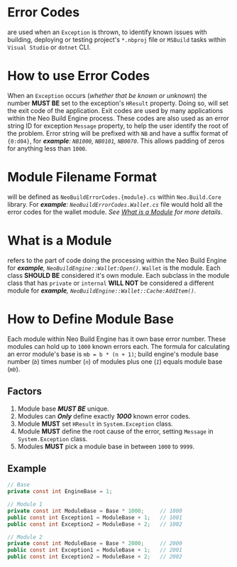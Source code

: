 # Error Codes
are used when an `Exception` is thrown, to identify known issues with
building, deploying or testing project's `*.nbproj` file or `MSBuild` tasks
within `Visual Studio` or `dotnet` CLI.

# How to use Error Codes
When an `Exception` occurs (_whether that be known or unknown_) the number
**MUST BE** set to the exception's `HResult` property. Doing so, will set the
exit code of the application. Exit codes are used by many applications within
the Neo Build Engine process. These codes are also used as an error string ID
for exception `Message` property, to help the user identify the root of the
problem. Error string will be prefixed with `NB` and have a suffix format of
`{0:d04}`, for _**example**: `NB1000`, `NB0101`, `NB0070`_. This allows
padding of zeros for anything less than `1000`.


# Module Filename Format
will be defined as `NeoBuildErrorCodes.{module}.cs` within `Neo.Build.Core`
library. For _**example**: `NeoBuildErrorCodes.Wallet.cs`_ file would hold
all the error codes for the wallet module. _See
[What is a Module](#what-is-a-module) for more details_.

# What is a Module
refers to the part of code doing the processing within the Neo Build Engine
for _**example**, `NeoBuildEngine::Wallet:Open()`_. `Wallet` is the module.
Each class **SHOULD BE** considered it's own module. Each subclass in the
module class that has `private` or `internal` **WILL NOT** be considered a
different module for _**example**, `NeoBuildEngine::Wallet::Cache:AddItem()`_.

# How to Define Module Base
Each module within Neo Build Engine has it own base error number. These
modules can hold up to `1000` known errors each. The formula for calculating
an error module's base is `mb = b * (n + 1)`; build engine's module base
number (_`b`_) times number (_`n`_) of modules plus one (_`1`_) equals module
base (_`mb`_).

## Factors
1. Module base _**MUST BE**_ unique.
1. Modules can _**Only**_ define exactly _**1000**_ known error codes.
1. Module **MUST** set `HResult` in `System.Exception` class.
1. Module **MUST** define the root cause of the error, setting `Message` in `System.Exception` class.
1. Modules **MUST** pick a module base in between `1000` to `9999`.

## Example
```csharp
// Base
private const int EngineBase = 1;

// Module 1
private const int ModuleBase = Base * 1000;     // 1000
public const int Exception1 = ModuleBase + 1;   // 1001
public const int Exception2 = ModuleBase + 2;   // 1002

// Module 2
private const int ModuleBase = Base * 2000;     // 2000
public const int Exception1 = ModuleBase + 1;   // 2001
public const int Exception2 = ModuleBase + 2;   // 2002
```
